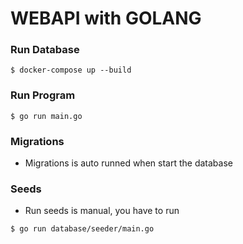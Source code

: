# WEBAPI with GOLANG

### Run Database

```
$ docker-compose up --build
```

### Run Program

```
$ go run main.go
```

### Migrations

- Migrations is auto runned when start the database

### Seeds

- Run seeds is manual, you have to run

```
$ go run database/seeder/main.go
```
